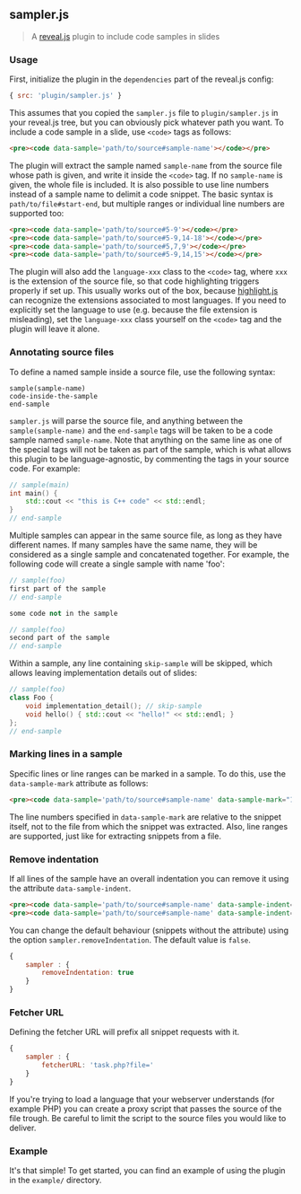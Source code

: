 ## sampler.js
> A [reveal.js][] plugin to include code samples in slides


### Usage
First, initialize the plugin in the `dependencies` part of the reveal.js config:

```js
{ src: 'plugin/sampler.js' }
```

This assumes that you copied the `sampler.js` file to `plugin/sampler.js` in
your reveal.js tree, but you can obviously pick whatever path you want. To
include a code sample in a slide, use `<code>` tags as follows:

```html
<pre><code data-sample='path/to/source#sample-name'></code></pre>
```

The plugin will extract the sample named `sample-name` from the source file
whose path is given, and write it inside the `<code>` tag. If no `sample-name`
is given, the whole file is included. It is also possible to use line numbers
instead of a sample name to delimit a code snippet. The basic syntax is
`path/to/file#start-end`, but multiple ranges or individual line numbers
are supported too:

```html
<pre><code data-sample='path/to/source#5-9'></code></pre>
<pre><code data-sample='path/to/source#5-9,14-18'></code></pre>
<pre><code data-sample='path/to/source#5,7,9'></code></pre>
<pre><code data-sample='path/to/source#5-9,14,15'></code></pre>
```

The plugin will also add the `language-xxx` class to the `<code>` tag, where
`xxx` is the extension of the source file, so that code highlighting triggers
properly if set up. This usually works out of the box, because [highlight.js][]
can recognize the extensions associated to most languages. If you need to
explicitly set the language to use (e.g. because the file extension is
misleading), set the `language-xxx` class yourself on the `<code>` tag and
the plugin will leave it alone.

### Annotating source files

To define a named sample inside a source file, use the following syntax:

```
sample(sample-name)
code-inside-the-sample
end-sample
```

`sampler.js` will parse the source file, and anything between the `sample(sample-name)`
and the `end-sample` tags will be taken to be a code sample named `sample-name`.
Note that anything on the same line as one of the special tags will not be taken
as part of the sample, which is what allows this plugin to be language-agnostic,
by commenting the tags in your source code. For example:

```c++
// sample(main)
int main() {
    std::cout << "this is C++ code" << std::endl;
}
// end-sample
```

Multiple samples can appear in the same source file, as long as they have
different names. If many samples have the same name, they will be considered
as a single sample and concatenated together. For example, the following code
will create a single sample with name 'foo':

```c++
// sample(foo)
first part of the sample
// end-sample

some code not in the sample

// sample(foo)
second part of the sample
// end-sample
```

Within a sample, any line containing `skip-sample` will be skipped, which
allows leaving implementation details out of slides:

```c++
// sample(foo)
class Foo {
    void implementation_detail(); // skip-sample
    void hello() { std::cout << "hello!" << std::endl; }
};
// end-sample
```

### Marking lines in a sample
Specific lines or line ranges can be marked in a sample. To do this, use the
`data-sample-mark` attribute as follows:

```html
<pre><code data-sample='path/to/source#sample-name' data-sample-mark="1,3"></code></pre>
```

The line numbers specified in `data-sample-mark` are relative to the snippet
itself, not to the file from which the snippet was extracted. Also, line
ranges are supported, just like for extracting snippets from a file.

### Remove indentation
If all lines of the sample have an overall indentation you can remove it using the 
attribute `data-sample-indent`.

```html
<pre><code data-sample='path/to/source#sample-name' data-sample-indent="remove"></code></pre>
<pre><code data-sample='path/to/source#sample-name' data-sample-indent="keep"></code></pre>
```

You can change the default behaviour (snippets without the attribute) using
the option `sampler.removeIndentation`. The default value is `false`.

```js
{ 
    sampler : {
        removeIndentation: true
    } 
}
```

### Fetcher URL
Defining the fetcher URL will prefix all snippet requests with it. 

```js
{ 
    sampler : {
        fetcherURL: 'task.php?file='
    } 
}
```

If you're trying to load a language that your webserver understands (for example PHP) you
can create a proxy script that passes the source of the file trough. Be careful to 
limit the script to the source files you would like to deliver.

### Example

It's that simple! To get started, you can find an example of using the plugin
in the `example/` directory.


<!-- Links -->
[highlight.js]: https://highlightjs.org
[reveal.js]: https://github.com/hakimel/reveal.js/
